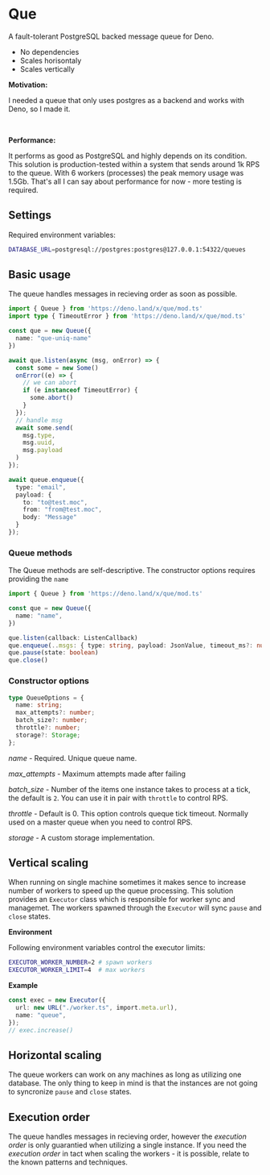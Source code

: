 # Que

A fault-tolerant PostgreSQL backed message queue for Deno.

- No dependencies
- Scales horisontaly
- Scales vertically

**Motivation:**

I needed a queue that only uses postgres as a backend and works with Deno, so I made it.

<br/>

**Performance:**

It performs as good as PostgreSQL and highly depends on its condition.
This solution is production-tested within a system that sends around 1k RPS to the queue. With 6 workers (processes) the peak memory usage was 1.5Gb. That's all I can say about performance for now - more testing is required.

## Settings

Required environment variables:

```bash
DATABASE_URL=postgresql://postgres:postgres@127.0.0.1:54322/queues
```

## Basic usage

The queue handles messages in recieving order as soon as possible.

```typescript
import { Queue } from 'https://deno.land/x/que/mod.ts'
import type { TimeoutError } from 'https://deno.land/x/que/mod.ts' 

const que = new Queue({
  name: "que-uniq-name"
})

await que.listen(async (msg, onError) => {
  const some = new Some()
  onError((e) => {
    // we can abort
    if (e instanceof TimeoutError) {
      some.abort()
    }
  });
  // handle msg
  await some.send(
    msg.type,
    msg.uuid,
    msg.payload
  )
});

await queue.enqueue({
  type: "email",
  payload: {
    to: "to@test.moc",
    from: "from@test.moc",
    body: "Message"
  }
});

```

### Queue methods

The Queue methods are self-descriptive. 
The constructor options requires providing the `name`

```typescript
import { Queue } from 'https://deno.land/x/que/mod.ts'

const que = new Queue({
  name: "name",
})

que.listen(callback: ListenCallback)
que.enqueue(..msgs: { type: string, payload: JsonValue, timeout_ms?: number })
que.pause(state: boolean)
que.close()
```

### Constructor options
```typescript
type QueueOptions = {
  name: string;
  max_attempts?: number;
  batch_size?: number;
  throttle?: number;
  storage?: Storage;
};
```

*name* - Required. Unique queue name.

*max_attempts* - Maximum attempts made after failing

*batch_size* - Number of the items one instance takes to process at a tick, the default is `2`. You can use it in pair with `throttle` to control RPS.

*throttle* - Default is 0. This option controls queque tick timeout. Normally used on a master queue when you need to control RPS.

*storage* - A custom storage implementation.


## Vertical scaling

When running on single machine sometimes it makes sence to increase number of workers to speed up the queue processing.
This solution provides an `Executor` class which is responsible for worker sync and managemet. 
The workers spawned through the `Executor` will sync `pause` and `close` states.

**Environment**

Following environment variables control the executor limits:

```bash
EXECUTOR_WORKER_NUMBER=2 # spawn workers
EXECUTOR_WORKER_LIMIT=4  # max workers
```

**Example**

```typescript
const exec = new Executor({
  url: new URL("./worker.ts", import.meta.url),
  name: "queue",
});
// exec.increase()
```

## Horizontal scaling

The queue workers can work on any machines as long as utilizing one database. The only thing to keep in mind is that the instances are not going to syncronize `pause` and `close` states.

## Execution order

The queue handles messages in recieving order, however the *execution order* is only guarantied when utilizing a single instance. 
If you need the  *execution order* in tact when scaling the workers - it is possible, relate to the known patterns and techniques.

